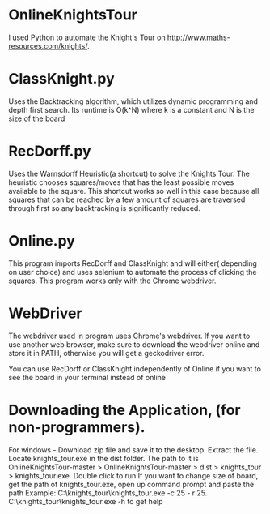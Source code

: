 # OnlineKnightsTour
I used Python to automate the Knight's Tour on http://www.maths-resources.com/knights/.
# ClassKnight.py
Uses the Backtracking algorithm, which utilizes dynamic programming and depth first search. Its runtime is O(k^N) where k is a constant and N is the size of the board
# RecDorff.py
Uses the Warnsdorff Heuristic(a shortcut) to solve the Knights Tour. The heuristic chooses squares/moves that has the least possible moves available to the square. This shortcut works so well in this case because all squares that can be reached by a few amount of squares are traversed through first so any backtracking is significantly reduced.
# Online.py
This program imports RecDorff and ClassKnight and will either( depending on user choice) and uses selenium to automate the process of clicking the squares. This program works only with the Chrome webdriver. 
# WebDriver
The webdriver used in program uses Chrome's webdriver. If you want to use another web browser, make sure to download the webdriver online and store it in PATH, otherwise you will get a geckodriver error.

You can use RecDorff or ClassKnight independently of Online if you want to see the board in your terminal instead of online

# Downloading the Application, (for non-programmers).
For windows - Download zip file and save it to the desktop. Extract the file. Locate knights_tour.exe in the dist folder. The path to it is 
OnlineKnightsTour-master > OnlineKnightsTour-master > dist > knights_tour > knights_tour.exe. 
Double click to run 
  If you want to change size of board, get the path of knights_tour.exe, open up command prompt and paste the path 
  Example: C:\\knights_tour\knights_tour.exe -c 25 - r 25. C:\\knights_tour\knights_tour.exe -h to get help
